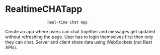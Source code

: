 # RealtimeCHATapp
                       Real-time Chat App

Create an app where users can chat together and messages get updated without refreshing the page.
User has to login themselves first then only they can chat.
Server and client share data using WebSockets (not Rest APIs).
